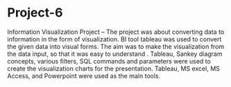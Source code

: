 # Project-6
Information Visualization Project – The project was about converting data to information in the form of visualization. BI tool tableau was used to convert the given data into visual forms. The aim was to make the visualization from the data input, so that it was easy to understand . Tableau, Sankey diagram concepts, various filters, SQL commands and parameters were used to create the visualization charts for the presentation. Tableau, MS excel, MS Access, and Powerpoint were used as the main tools.
